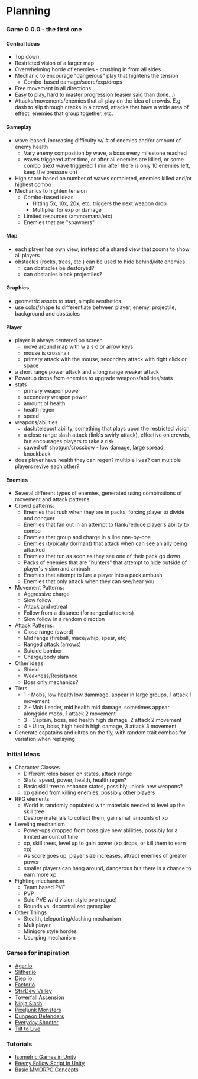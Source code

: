 # Planning

### Game 0.0.0 - the first one

#### Central Ideas

- Top down
- Restricted vision of a larger map
- Overwhelming horde of enemies - crushing in from all sides
- Mechanic to encourage "dangerous" play that hightens the tension
    - Combo-based damage/score/exp/drops
- Free movement in all directions
- Easy to play, hard to master progression (easier said than done...)
- Attacks/movements/enemies that all play on the idea of crowds.  E.g. dash to slip through cracks in a crowd, attacks that have a wide area of effect, enemies that group together, etc.

#### Gameplay

-	wave-based, increasing difficulty w/ # of enemies and/or amount of enemy health
	-	Vary enemy composition by wave, a boss every milestone reached
	-	waves triggered after time, or after all enemies are killed, or some combo (next wave triggered 1 min after there is only 10 enemies left, keep the pressure on)
- High score based on number of waves completed, enemies killed and/or highest combo
- Mechanics to highten tension
    - Combo-based ideas
        - Hitting 5x, 10x, 20x, etc. triggers the next weapon drop
        - Multiplier for exp or damage
    - Limited resources (ammo/mana/etc)
    - Enemies that are "spawners"

#### Map

-	each player has own view, instead of a shared view that zooms to show all players
-	obstacles (rocks, trees, etc.) can be used to hide behind/kite enemies
	-	can obstacles be destoryed?
	-	can obstacles block projectiles?

#### Graphics

-	geometric assets to start, simple aesthetics
-	use color/shape to differentiate between player, enemy, projectile, background and obstacles

#### Player

-	player is always centered on screen
	-	move around map with w a s d or arrow keys
	-	mouse is crosshair
	-	primary attack with the mouse, secondary attack with right click or space
-	a short range power attack and a long range weaker attack
-	Powerup drops from enemies to upgrade weapons/abilities/stats
-	stats
	-	primary weapon power
	-	secondary weapon power
	-	amount of health
	-	health regen
	-	speed
-	weapons/abilities
	-	dash/teleport ability, something that plays upon the restricted vision
	-	a close range slash attack (link's swirly attack), effective on crowds, but encourages players to take a risk
	-	sawed off shotgun/crossbow - low damage, large spread, knockback
-	does player have health they can regen? multiple lives? can multiple players revive each other?

#### Enemies

-	Several different types of enemies, generated using combinations of movement and attack patterns
-   Crowd patterns:
    -   Enemies that rush when they are in packs, forcing player to divide and conquer
    -   Enemies that fan out in an attempt to flank/reduce player's ability to combo
    -   Enemies that group and charge in a line one-by-one
    -   Enemies (typically dormant) that attack when can see an ally being attacked
    -   Enemies that run as soon as they see one of their pack go down
    -   Packs of enemies that are "hunters" that attempt to hide outside of player's vision and ambush
    -   Enemies that attempt to lure a player into a pack ambush
    -   Enemies that only attack when they can see/hear you
-	Movement Patterns:
	-	Aggressive charge
	-	Slow follow
	-	Attack and retreat
	-	Follow from a distance (for ranged attackers)
	-	Slow follow in a random direction
-	Attack Patterns:
	-	Close range (sword)
	-	Mid range (fireball, mace/whip, spear, etc)
	-	Ranged attack (arrows)
	-	Suicide bomber
	-	Charge/body slam
-	Other ideas
	-	Shield
	-	Weakness/Resistance
	-	Boss only mechanics?
-	Tiers
	-	1 - Mobs, low health low dammage, appear in large groups, 1 attack 1 movement
	-	2 - Mob Leader, mid health mid damage, sometimes appear alongside mobs, 1 attack 2 movement
	-	3 - Captain, boss, mid health high damage, 2 attack 2 movement
	-	4 - Ultra, boss, high health high damage, 3 attack 3 movement
-	Generate capatains and ultras on the fly, with random trait combos for variation when replaying

### Initial Ideas

-	Character Classes
	-	Different roles based on states, attack range
	-	Stats: speed, power, health, health regen?
	-	Basic skill tree to enhance states, possibly unlock new weapons?
	-	xp gained from killing enemies, possibly other players
-	RPG elements
	-	World is randomly populated with materials needed to level up the skill tree
	-	Destroy materials to collect them, gain small amounts of xp
-	Leveling mechanism
	-	Power-ups dropped from boss give new abilities, possibly for a limited amount of time
	-	xp, skill trees, level up to gain power (xp drops, or kill them to earn xp)
	-	As score goes up, player size increases, attract enemies of greater power
	-	smaller players can hang around, dangerous but there is a chance to earn more xp
-	Fighting mechanism
	-	Team based PVE
	-	PVP
	-	Solo PVE w/ division style pvp (rogue)
	-	Rounds vs. decentralized gameplay
-	Other Things
	-	Stealth, teleporting/dashing mechanism
	-	Multiplayer
	-	Minigore style hordes
	-	Usurping mechanism

### Games for inspiration

-	[Agar.io](https://agar.io/)
-	[Slither.io](http://slither.io/)
-	[Diep.io](http://diep.io/)
-	[Factorio](https://www.factorio.com/)
-	[StarDew Valley](http://stardewvalley.net/)
-	[Towerfall Ascension](http://www.towerfall-game.com/)
-	[Ninja Slash](http://www.kongregate.com/games/doopop/ninja-slash)
-	[Pixeljunk Monsters](http://pixeljunk.jp/library/Monsters/)
-	[Dungeon Defenders](https://dungeondefenders.com/2/about)
-	[Everyday Shooter](http://www.everydayshooter.com/)
-	[Tilt to Live](http://onemanleft.com/games/tilttolive/)

### Tutorials

-	[Isometric Games in Unity](http://www.theappguruz.com/blog/create-isometric-games-like-clash-of-clans-crossy-roads-age-of-empire-etc)
-	[Enemy Follow Script in Unity](http://www.theappguruz.com/blog/enemy-follow-script-ai)
-	[Basic MMORPG Concepts](http://www.lucedigitale.com/blog/mmorpg-develop-basic-concepts/)
